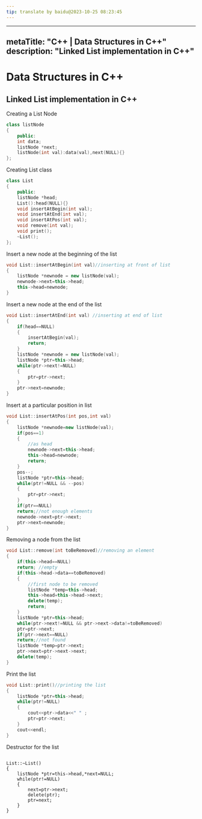 ```yaml
---
tip: translate by baidu@2023-10-25 08:23:45
---
```

---
metaTitle: "C++ | Data Structures in C++"
description: "Linked List implementation in C++"
---

# Data Structures in C++



## Linked List implementation in C++


Creating a List Node

```cpp
class listNode
{
    public:
    int data;
    listNode *next;
    listNode(int val):data(val),next(NULL){}
};

```

Creating List class

```cpp
class List
{
    public:
    listNode *head;
    List():head(NULL){}
    void insertAtBegin(int val);
    void insertAtEnd(int val);
    void insertAtPos(int val);
    void remove(int val);
    void print();
    ~List();
};

```

Insert a new node at the beginning of the list

```cpp
void List::insertAtBegin(int val)//inserting at front of list
{
    listNode *newnode = new listNode(val);
    newnode->next=this->head;
    this->head=newnode;
}

```

Insert a new node at the end of the list

```cpp
void List::insertAtEnd(int val) //inserting at end of list
{
    if(head==NULL)
    {
        insertAtBegin(val);
        return;
    }
    listNode *newnode = new listNode(val);
    listNode *ptr=this->head;
    while(ptr->next!=NULL)
    {
        ptr=ptr->next;
    }
    ptr->next=newnode;
}

```

Insert at a particular position in list

```cpp
void List::insertAtPos(int pos,int val)
{
    listNode *newnode=new listNode(val);
    if(pos==1)
    {
        //as head
        newnode->next=this->head;
        this->head=newnode;
        return;
    }
    pos--;
    listNode *ptr=this->head;
    while(ptr!=NULL && --pos)
    {
        ptr=ptr->next;
    }
    if(ptr==NULL)
    return;//not enough elements
    newnode->next=ptr->next;
    ptr->next=newnode;
}

```

Removing a node from the list

```cpp
void List::remove(int toBeRemoved)//removing an element
{
    if(this->head==NULL)
    return; //empty
    if(this->head->data==toBeRemoved)
    {
        //first node to be removed
        listNode *temp=this->head;
        this->head=this->head->next;
        delete(temp);
        return;
    }
    listNode *ptr=this->head;
    while(ptr->next!=NULL && ptr->next->data!=toBeRemoved)
    ptr=ptr->next;
    if(ptr->next==NULL)
    return;//not found
    listNode *temp=ptr->next;
    ptr->next=ptr->next->next;
    delete(temp);
}

```

Print the list

```cpp
void List::print()//printing the list
{
    listNode *ptr=this->head;
    while(ptr!=NULL)
    {
        cout<<ptr->data<<" " ;
        ptr=ptr->next;
    }
    cout<<endl;
}

```

Destructor for the list

```

List::~List()
{
    listNode *ptr=this->head,*next=NULL;
    while(ptr!=NULL)
    {
        next=ptr->next;
        delete(ptr);
        ptr=next;
    }
}

```

